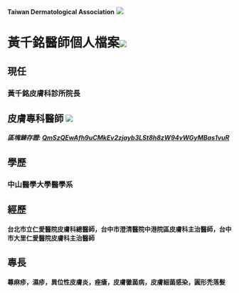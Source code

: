 **Taiwan Dermatological Association**
![](https://i.imgur.com/c4PrZud.png)
# 黃千銘醫師個人檔案![](https://i.imgur.com/LwxVHcd.png)


## 現任

### 黃千銘皮膚科診所院長 



## 皮膚專科醫師 ![](https://i.imgur.com/JP4b3IN.png)

##### 區塊錬存證: [QmSzQEwAfh9uCMkEv2zjayb3LSt8h8zW94vWGyMBas1vuR](https://explore.ipld.io/#/explore/QmSzQEwAfh9uCMkEv2zjayb3LSt8h8zW94vWGyMBas1vuR)


## 學歷

### 中山醫學大學醫學系



## 經歷

#### 台北市立仁愛醫院皮膚科總醫師，台中市澄清醫院中港院區皮膚科主治醫師，台中市大里仁愛醫院皮膚科主治醫師



## 專長

#### 蕁麻疹，濕疹，異位性皮膚炎，痤瘡，皮膚黴菌病，皮膚細菌感染，圓形禿落髮




